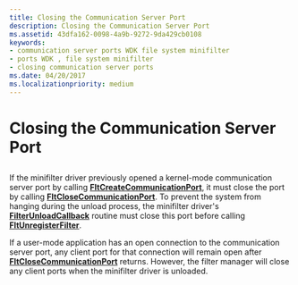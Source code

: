 ```yaml
---
title: Closing the Communication Server Port
description: Closing the Communication Server Port
ms.assetid: 43dfa162-0098-4a9b-9272-9da429cb0108
keywords:
- communication server ports WDK file system minifilter
- ports WDK , file system minifilter
- closing communication server ports
ms.date: 04/20/2017
ms.localizationpriority: medium
---
```


# Closing the Communication Server Port


## <span id="ddk_closing_the_communication_server_port_if"></span><span id="DDK_CLOSING_THE_COMMUNICATION_SERVER_PORT_IF"></span>


If the minifilter driver previously opened a kernel-mode communication server port by calling [**FltCreateCommunicationPort**](/windows-hardware/drivers/ddi/fltkernel/nf-fltkernel-fltcreatecommunicationport), it must close the port by calling [**FltCloseCommunicationPort**](/windows-hardware/drivers/ddi/fltkernel/nf-fltkernel-fltclosecommunicationport). To prevent the system from hanging during the unload process, the minifilter driver's [**FilterUnloadCallback**](/windows-hardware/drivers/ddi/fltkernel/nc-fltkernel-pflt_filter_unload_callback) routine must close this port before calling [**FltUnregisterFilter**](/windows-hardware/drivers/ddi/fltkernel/nf-fltkernel-fltunregisterfilter).

If a user-mode application has an open connection to the communication server port, any client port for that connection will remain open after [**FltCloseCommunicationPort**](/windows-hardware/drivers/ddi/fltkernel/nf-fltkernel-fltclosecommunicationport) returns. However, the filter manager will close any client ports when the minifilter driver is unloaded.

 


